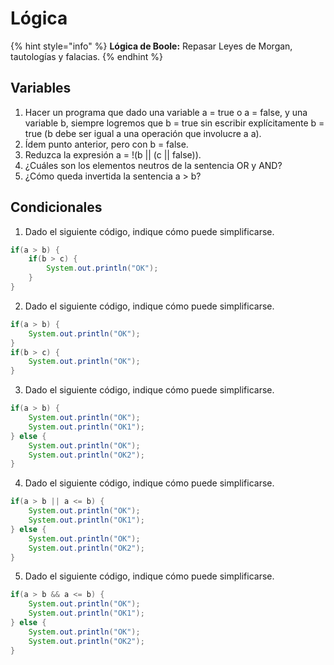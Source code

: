# Lógica

{% hint style="info" %}
**Lógica de Boole:** Repasar Leyes de Morgan, tautologías y falacias.
{% endhint %}

## Variables

1. Hacer un programa que dado una variable a = true o a = false, y una variable b, siempre logremos que b = true sin escribir explícitamente b = true (b debe ser igual a una operación que involucre a a).
2. Ídem punto anterior, pero con b = false.
3. Reduzca la expresión a = !(b || (c || false)).
4. ¿Cuáles son los elementos neutros de la sentencia OR y AND?
5. ¿Cómo queda invertida la sentencia a > b?

## Condicionales

1. Dado el siguiente código, indique cómo puede simplificarse.
```java
if(a > b) {
    if(b > c) {
        System.out.println("OK");
    }
}
```
2. Dado el siguiente código, indique cómo puede simplificarse.
```java
if(a > b) {
    System.out.println("OK");
}
if(b > c) {
    System.out.println("OK");
}
```
3. Dado el siguiente código, indique cómo puede simplificarse.
```java
if(a > b) {
    System.out.println("OK");
    System.out.println("OK1");
} else {
    System.out.println("OK");
    System.out.println("OK2");
}
```
4. Dado el siguiente código, indique cómo puede simplificarse.
```java
if(a > b || a <= b) {
    System.out.println("OK");
    System.out.println("OK1");
} else {
    System.out.println("OK");
    System.out.println("OK2");
}
```
5. Dado el siguiente código, indique cómo puede simplificarse.
```java
if(a > b && a <= b) {
    System.out.println("OK");
    System.out.println("OK1");
} else {
    System.out.println("OK");
    System.out.println("OK2");
}
```